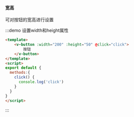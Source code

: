 #### 宽高

可对按钮的宽高进行设置

:::demo 设置width和height属性
```html
<template>
    <v-button :width="200" :height="50" @click="click">
        按钮
    </v-button>
</template>
<script>
export default {
  methods:{
    click() {
      console.log('click')
    }
  }
}
</script>
```
:::


